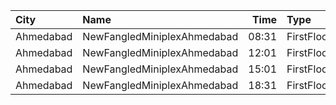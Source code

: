 | City      | Name                        |  Time | Type       | Price | Capacity | Booked |
| :-------- | :-------------------------- | ----: | :--------- | ----: | -------: | -----: |
| Ahmedabad | NewFangledMiniplexAhmedabad | 08:31 | FirstFloor |  200₹ |       48 |     38 |
| Ahmedabad | NewFangledMiniplexAhmedabad | 12:01 | FirstFloor |  300₹ |       40 |     32 |
| Ahmedabad | NewFangledMiniplexAhmedabad | 15:01 | FirstFloor |  300₹ |       48 |     38 |
| Ahmedabad | NewFangledMiniplexAhmedabad | 18:31 | FirstFloor |  300₹ |       40 |     32 |